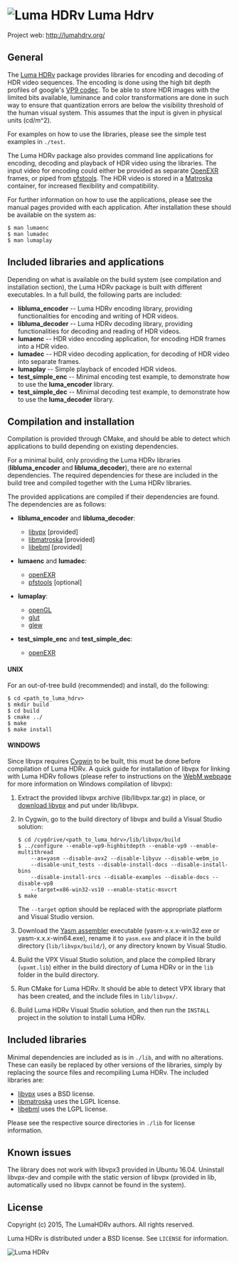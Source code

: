 # ![Luma HDRv](http://lumahdrv.org/img/logo_small.png) **Luma Hdrv**
Project web: http://lumahdrv.org/

## General
The [Luma HDRv](http://lumahdrv.org/) package provides libraries for
encoding and decoding of HDR video sequences. The encoding is done 
using the high bit depth profiles of google's [VP9 codec](http://www.webmproject.org).
To be able to store HDR images with the limited bits available, 
luminance and color transformations are done in such way to ensure 
that quantization errors are below the visibility threshold of the 
human visual system. This assumes that the input is given in physical 
units (cd/m^2).

For examples on how to use the libraries, please see the simple test
examples in `./test`.

The Luma HDRv package also provides command line applications for 
encoding, decoding and playback of HDR video using the libraries. 
The input video for encoding could either be provided as separate 
[OpenEXR](http://www.openexr.com) frames, or piped from [pfstools](http://pfstools.sourceforge.net).
The HDR video is stored in a [Matroska](http://www.matroska.org)
container, for increased flexibility and compatibility.

For further information on how to use the applications, please see
the manual pages provided with each application. After installation
these should be available on the system as:

```
$ man lumaenc
$ man lumadec
$ man lumaplay
```

## Included libraries and applications
Depending on what is available on the build system (see compilation 
and installation section), the Luma HDRv package is built with 
different executables. In a full build, the following parts are
included:

* **libluma_encoder** -- Luma HDRv encoding library, providing functionalities
                         for encoding and writing of HDR videos.
* **libluma_decoder** -- Luma HDRv decoding library, providing functionalities
                         for decoding and reading of HDR videos.
* **lumaenc**         -- HDR video encoding application, for encoding HDR 
                         frames into a HDR video.
* **lumadec**         -- HDR video decoding application, for decoding of
                         HDR video into separate frames.
* **lumaplay**        -- Simple playback of encoded HDR videos.
* **test_simple_enc** -- Minimal encoding test example, to demonstrate how
                         to use the **luma_encoder** library.
* **test_simple_dec** -- Minimal decoding test example, to demonstrate how
                         to use the **luma_decoder** library.

## Compilation and installation
Compilation is provided through CMake, and should be able to detect
which applications to build depending on existing dependencies.

For a minimal build, only providing the Luma HDRv libraries 
(**libluma_encoder** and **libluma_decoder**), there are no external 
dependencies. The required dependencies for these are included in the
build tree and compiled together with the Luma HDRv libraries. 

The provided applications are compiled if their dependencies are 
found. The dependencies are as follows:

* **libluma_encoder** and **libluma_decoder**:
   * [libvpx](http://www.webmproject.org) [provided]
   * [libmatroska](http://www.matroska.org) [provided]
   * [libebml](http://matroska-org.github.io/libebml) [provided]

* **lumaenc** and **lumadec**:
   * [openEXR](http://www.openexr.com/)
   * [pfstools](http://pfstools.sourceforge.net) [optional]

* **lumaplay**:
   * [openGL](https://www.opengl.org/)
   * [glut](https://www.opengl.org/resources/libraries/glut/)
   * [glew](http://glew.sourceforge.net/)

* **test_simple_enc** and **test_simple_dec**:
   * [openEXR](http://www.openexr.com/)

#### UNIX
For an out-of-tree build (recommended) and install, do the
following:

```
$ cd <path_to_luma_hdrv>
$ mkdir build
$ cd build
$ cmake ../
$ make
$ make install
```

#### WINDOWS
Since libvpx requires [Cygwin](https://www.cygwin.com) to be built, this must be done 
before compilation of Luma HDRv. A quick guide for installation
of libvpx for linking with Luma HDRv follows (please refer to
instructions on the [WebM webpage](http://www.webmproject.org/code/build-prerequisites)
for more information on Windows compilation of libvpx):

1. Extract the provided libvpx archive (lib/libvpx.tar.gz) in
   place, or [download libvpx](https://github.com/webmproject/libvpx/) and put under lib/libvpx.

2. In Cygwin, go to the build directory of libvpx and build a
   Visual Studio solution:
    ```
    $ cd /cygdrive/<path_to_luma_hdrv>/lib/libvpx/build
    $ ../configure --enable-vp9-highbitdepth --enable-vp9 --enable-multithread
        --as=yasm --disable-avx2 --disable-libyuv --disable-webm_io
        --disable-unit_tests --disable-install-docs --disable-install-bins
        --disable-install-srcs --disable-examples --disable-docs --disable-vp8
        --target=x86-win32-vs10 --enable-static-msvcrt
    $ make
    ```

   The `--target` option should be replaced with the appropriate
   platform and Visual Studio version.

3. Download the [Yasm assembler](http://yasm.tortall.net/Download.html)
   executable (yasm-x.x.x-win32.exe or yasm-x.x.x-win64.exe), rename 
   it to `yasm.exe` and place it in the build directory (`lib/libvpx/build/`),
   or any directory known by Visual Studio.

4. Build the VPX Visual Studio solution, and place the compiled
   library (`vpxmt.lib`) either in the build directory of Luma HDRv
   or in the `lib` folder in the build directory.

5. Run CMake for Luma HDRv. It should be able to detect VPX
   library that has been created, and the include files in
   `lib/libvpx/`.

6. Build Luma HDRv Visual Studio solution, and then run the
   `INSTALL` project in the solution to install Luma HDRv.



## Included libraries

Minimal dependencies are included as is in `./lib`, and with no 
alterations. These can easily be replaced by other versions of the 
libraries, simply by replacing the source files and recompiling
Luma HDRv. The included libraries are:

 * [libvpx](http://www.webmproject.org) uses a BSD license.
 * [libmatroska](http://www.matroska.org) uses the LGPL license.
 * [libebml](http://matroska-org.github.io/libebml) uses the LGPL license.

Please see the respective source directories in `./lib` for license 
information.

## Known issues

The library does not work with libvpx3 provided in Ubuntu
16.04. Uninstall libvpx-dev and compile with the static version of
libvpx (provided in lib, automatically used no libvpx cannot be found
in the system).

## License

Copyright (c) 2015, The LumaHDRv authors.
All rights reserved.

Luma HDRv is distributed under a BSD license. See `LICENSE` for information.

![Luma HDRv](http://lumahdrv.org/img/quote_bg.jpg)
